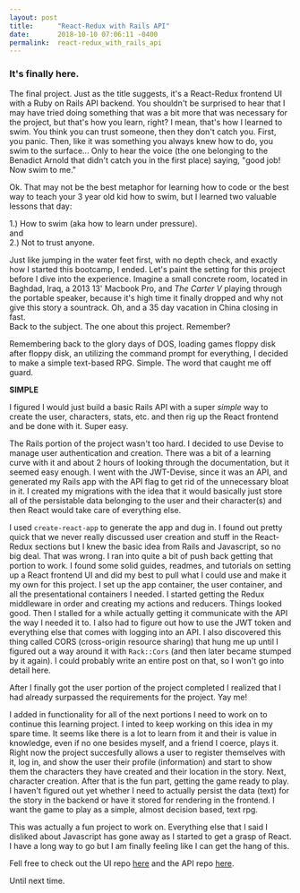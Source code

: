 ```yaml
---
layout: post
title:      "React-Redux with Rails API"
date:       2018-10-10 07:06:11 -0400
permalink:  react-redux_with_rails_api
---
```



### It's finally here.
The final project. Just as the title suggests, it's a React-Redux frontend UI with a Ruby on Rails API backend. You shouldn't be surprised to hear that I may have tried doing something that was a bit more that was necessary for the project, but that's how you learn, right? I mean, that's how I learned to swim. You think you can trust someone, then they don't catch you. First, you panic. Then, like it was something you always knew how to do, you swim to the surface... Only to hear the voice (the one belonging to the Benadict Arnold that didn't catch you in the first place) saying, "good job! Now swim to me."  

Ok. That may not be the best metaphor for learning how to code or the best way to teach your 3 year old kid how to swim, but I learned two valuable lessons that day:  

1.) How to swim (aka how to learn under pressure).  
and  
2.) Not to trust anyone.  

Just like jumping in the water feet first, with no depth check, and exactly how I started this bootcamp, I ended. Let's paint the setting for this project before I dive into the experience. Imagine a small concrete room, located in Baghdad, Iraq, a 2013 13' Macbook Pro, and *The Carter V* playing through the portable speaker, because it's high time it finally dropped and why not give this story a sountrack. Oh, and a 35 day vacation in China closing in fast.  
Back to the subject. The one about this project. Remember?  

Remembering back to the glory days of DOS, loading games floppy disk after floppy disk, an utilizing the command prompt for everything, I decided to make a simple text-based RPG. Simple. The word that caught me off guard.  

**SIMPLE**  

I figured I would just build a basic Rails API with a super *simple* way to create the user, characters, stats, etc. and then rig up the React frontend and be done with it. Super easy.   

The Rails portion of the project wasn't too hard. I decided to use Devise to manage user authentication and creation. There was a bit of a learning curve with it and about 2 hours of looking through the documentation, but it seemed easy enough. I went with the JWT-Devise, since it was an API, and generated my Rails app with the API flag to get rid of the unnecessary bloat in it. I created my migrations with the idea that it would basically just store all of the persistable data belonging to the user and their character(s) and then React would take care of everything else.  

I used `create-react-app` to generate the app and dug in. I found out pretty quick that we never really discussed user creation and stuff in the React-Redux sections but I knew the basic idea from Rails and Javascript, so no big deal. That was wrong. I ran into quite a bit of push back getting that portion to work. I found some solid guides, readmes, and tutorials on setting up a React frontend UI and did my best to pull what I could use and make it my own for this project. I set up the app container, the user container, and all the presentational containers I needed. I started getting the Redux middleware in order and creating my actions and reducers. Things looked good. Then I stalled for a while actually getting it communicate with the API the way I needed it to. I also had to figure out how to use the JWT token and everything else that comes with logging into an API. I also discovered this thing called CORS (cross-origin resource sharing) that hung me up until I figured out a way around it with `Rack::Cors` (and then later became stumped by it again). I could probably write an entire post on that, so I won't go into detail here.  

After I finally got the user portion of the project completed I realized that I had already surpassed the requirements for the project. Yay me!  

I added in functionality for all of the next portions I need to work on to continue this learning project. I inted to keep working on this idea in my spare time. It seems like there is a lot to learn from it and their is value in knowledge, even if no one besides myself, and a friend I coerce, plays it. Right now the project succesfully allows a user to register themselves with it, log in, and show the user their profile (information) and start to show them the characters they have created and their location in the story. Next, character creation. After that is the fun part, getting the game ready to play. I haven't figured out yet whether I need to actually persist the data (text) for the story in the backend or have it stored for rendering in the frontend. I want the game to play as a simple, almost decision based, text rpg.  

This was actually a fun project to work on. Everything else that I said I disliked about Javascript has gone away as I started to get a grasp of React. I have a long way to go but I am finally feeling like I can get the hang of this.  

Fell free to check out the UI repo [here](https://github.com/kanndide/novelrpg-ui) and the API repo [here](https://github.com/kanndide/novelrpg-api).

Until next time.


